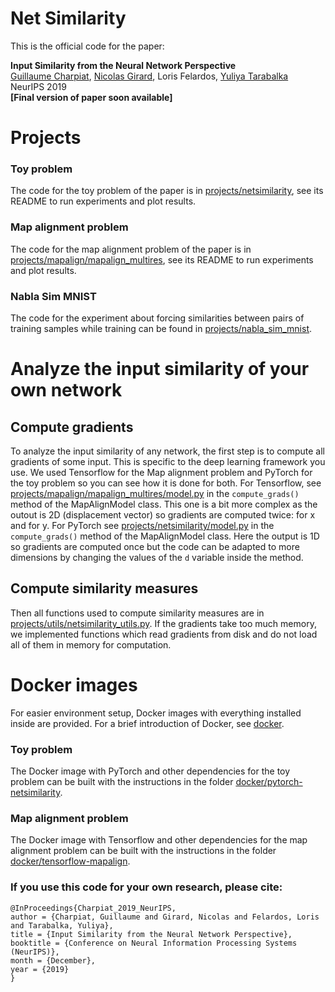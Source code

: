 # Net Similarity

This is the official code for the paper:

**Input Similarity from the Neural Network Perspective**\
[Guillaume Charpiat](https://www.lri.fr/~gcharpia/),
[Nicolas Girard](https://www-sop.inria.fr/members/Nicolas.Girard/),
Loris Felardos,
[Yuliya Tarabalka](https://www-sop.inria.fr/members/Yuliya.Tarabalka/)\
NeurIPS 2019\
**\[Final version of paper soon available\]**

# Projects

### Toy problem

The code for the toy problem of the paper is in [projects/netsimilarity](projects/netsimilarity), see its README to run experiments and plot results.

### Map alignment problem

The code for the map alignment problem of the paper is in [projects/mapalign/mapalign_multires](projects/mapalign/mapalign_multires), see its README to run experiments and plot results.

### Nabla Sim MNIST

The code for the experiment about forcing similarities between pairs of training samples while training can be found in [projects/nabla_sim_mnist](projects/nabla_sim_mnist).

# Analyze the input similarity of your own network

## Compute gradients

To analyze the input similarity of any network, the first step is to compute all gradients of some input. This is specific to the deep learning framework you use. We used Tensorflow for the Map alignment problem and PyTorch for the toy problem so you can see how it is done for both.
For Tensorflow, see [projects/mapalign/mapalign_multires/model.py](projects/mapalign/mapalign_multires/model.py) in the ```compute_grads()``` method of the MapAlignModel class. This one is a bit more complex as the outout is 2D (displacement vector) so gradients are computed twice: for x and for y.
For PyTorch see [projects/netsimilarity/model.py](projects/netsimilarity/model.py) in the ```compute_grads()``` method of the MapAlignModel class. Here the output is 1D so gradients are computed once but the code can be adapted to more dimensions by changing the values of the ```d``` variable inside the method. 

## Compute similarity measures

Then all functions used to compute similarity measures are in [projects/utils/netsimilarity_utils.py](projects/utils/netsimilarity_utils.py).
If the gradients take too much memory, we implemented functions which read gradients from disk and do not load all of them in memory for computation.

# Docker images

For easier environment setup, Docker images with everything installed inside are provided. For a brief introduction of Docker, see [docker](docker).

### Toy problem

The Docker image with PyTorch and other dependencies for the toy problem can be built with the instructions in the folder [docker/pytorch-netsimilarity](docker/pytorch-netsimilarity).

### Map alignment problem

The Docker image with Tensorflow and other dependencies for the map alignment problem can be built with the instructions in the folder [docker/tensorflow-mapalign](docker/tensorflow-mapalign).

### If you use this code for your own research, please cite:

```
@InProceedings{Charpiat_2019_NeurIPS,
author = {Charpiat, Guillaume and Girard, Nicolas and Felardos, Loris and Tarabalka, Yuliya},
title = {Input Similarity from the Neural Network Perspective},
booktitle = {Conference on Neural Information Processing Systems (NeurIPS)},
month = {December},
year = {2019}
}
```
